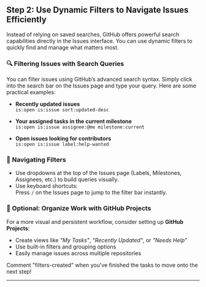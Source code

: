 ## Step 2: Use Dynamic Filters to Navigate Issues Efficiently

Instead of relying on saved searches, GitHub offers powerful search capabilities directly in the Issues interface. You can use dynamic filters to quickly find and manage what matters most.

### 🔍 Filtering Issues with Search Queries

You can filter issues using GitHub’s advanced search syntax. Simply click into the search bar on the Issues page and type your query. Here are some practical examples:

- **Recently updated issues**  
  `is:open is:issue sort:updated-desc`

- **Your assigned tasks in the current milestone**  
  `is:open is:issue assignee:@me milestone:current`

- **Open issues looking for contributors**  
  `is:open is:issue label:help-wanted`

### 🧭 Navigating Filters

- Use dropdowns at the top of the Issues page (Labels, Milestones, Assignees, etc.) to build queries visually.
- Use keyboard shortcuts:  
  Press `/` on the Issues page to jump to the filter bar instantly.

### 📁 Optional: Organize Work with GitHub Projects

For a more visual and persistent workflow, consider setting up **GitHub Projects**:

- Create views like _"My Tasks"_, _"Recently Updated"_, or _"Needs Help"_
- Use built-in filters and grouping options
- Easily manage issues across multiple repositories

Comment "filters-created" when you've finished the tasks to move onto the next step!

---
